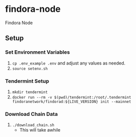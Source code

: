 # findora-node
Findora Node

## Setup

### Set Environment Variables
1) `cp .env_example .env` and adjust any values as needed.
2) `source setenv.sh`

### Tendermint Setup
1) `mkdir tendermint`
2) `docker run --rm -v $(pwd)/tendermint:/root/.tendermint findoranetwork/findorad:${LIVE_VERSION} init --mainnet`

### Download Chain Data
1) `./download_chain.sh`
    - This will take awhile
